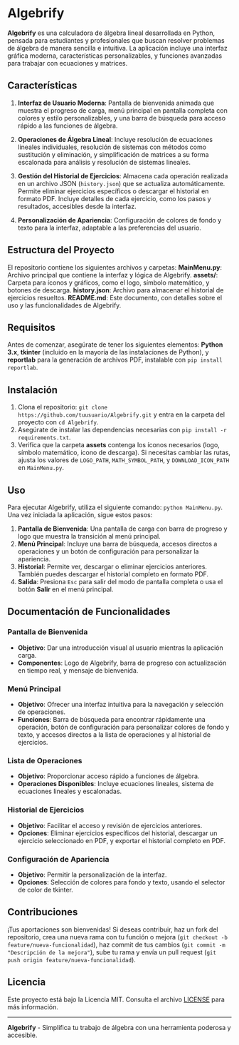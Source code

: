 # Algebrify

**Algebrify** es una calculadora de álgebra lineal desarrollada en Python, pensada para estudiantes y profesionales que buscan resolver problemas de álgebra de manera sencilla e intuitiva. La aplicación incluye una interfaz gráfica moderna, características personalizables, y funciones avanzadas para trabajar con ecuaciones y matrices.

## Características

1. **Interfaz de Usuario Moderna**: Pantalla de bienvenida animada que muestra el progreso de carga, menú principal en pantalla completa con colores y estilo personalizables, y una barra de búsqueda para acceso rápido a las funciones de álgebra.

2. **Operaciones de Álgebra Lineal**: Incluye resolución de ecuaciones lineales individuales, resolución de sistemas con métodos como sustitución y eliminación, y simplificación de matrices a su forma escalonada para análisis y resolución de sistemas lineales.

3. **Gestión del Historial de Ejercicios**: Almacena cada operación realizada en un archivo JSON (`history.json`) que se actualiza automáticamente. Permite eliminar ejercicios específicos o descargar el historial en formato PDF. Incluye detalles de cada ejercicio, como los pasos y resultados, accesibles desde la interfaz.

4. **Personalización de Apariencia**: Configuración de colores de fondo y texto para la interfaz, adaptable a las preferencias del usuario.

## Estructura del Proyecto

El repositorio contiene los siguientes archivos y carpetas: **MainMenu.py**: Archivo principal que contiene la interfaz y lógica de Algebrify. **assets/**: Carpeta para íconos y gráficos, como el logo, símbolo matemático, y botones de descarga. **history.json**: Archivo para almacenar el historial de ejercicios resueltos. **README.md**: Este documento, con detalles sobre el uso y las funcionalidades de Algebrify.

## Requisitos

Antes de comenzar, asegúrate de tener los siguientes elementos: **Python 3.x**, **tkinter** (incluido en la mayoría de las instalaciones de Python), y **reportlab** para la generación de archivos PDF, instalable con `pip install reportlab`.

## Instalación

1. Clona el repositorio: `git clone https://github.com/tuusuario/Algebrify.git` y entra en la carpeta del proyecto con `cd Algebrify`.
2. Asegúrate de instalar las dependencias necesarias con `pip install -r requirements.txt`.
3. Verifica que la carpeta **assets** contenga los íconos necesarios (logo, símbolo matemático, icono de descarga). Si necesitas cambiar las rutas, ajusta los valores de `LOGO_PATH`, `MATH_SYMBOL_PATH`, y `DOWNLOAD_ICON_PATH` en `MainMenu.py`.

## Uso

Para ejecutar Algebrify, utiliza el siguiente comando: `python MainMenu.py`. Una vez iniciada la aplicación, sigue estos pasos:

1. **Pantalla de Bienvenida**: Una pantalla de carga con barra de progreso y logo que muestra la transición al menú principal.
2. **Menú Principal**: Incluye una barra de búsqueda, accesos directos a operaciones y un botón de configuración para personalizar la apariencia.
3. **Historial**: Permite ver, descargar o eliminar ejercicios anteriores. También puedes descargar el historial completo en formato PDF.
4. **Salida**: Presiona `Esc` para salir del modo de pantalla completa o usa el botón **Salir** en el menú principal.

## Documentación de Funcionalidades

### Pantalla de Bienvenida

- **Objetivo**: Dar una introducción visual al usuario mientras la aplicación carga.
- **Componentes**: Logo de Algebrify, barra de progreso con actualización en tiempo real, y mensaje de bienvenida.

### Menú Principal

- **Objetivo**: Ofrecer una interfaz intuitiva para la navegación y selección de operaciones.
- **Funciones**: Barra de búsqueda para encontrar rápidamente una operación, botón de configuración para personalizar colores de fondo y texto, y accesos directos a la lista de operaciones y al historial de ejercicios.

### Lista de Operaciones

- **Objetivo**: Proporcionar acceso rápido a funciones de álgebra.
- **Operaciones Disponibles**: Incluye ecuaciones lineales, sistema de ecuaciones lineales y escalonadas.

### Historial de Ejercicios

- **Objetivo**: Facilitar el acceso y revisión de ejercicios anteriores.
- **Opciones**: Eliminar ejercicios específicos del historial, descargar un ejercicio seleccionado en PDF, y exportar el historial completo en PDF.

### Configuración de Apariencia

- **Objetivo**: Permitir la personalización de la interfaz.
- **Opciones**: Selección de colores para fondo y texto, usando el selector de color de tkinter.

## Contribuciones

¡Tus aportaciones son bienvenidas! Si deseas contribuir, haz un fork del repositorio, crea una nueva rama con tu función o mejora (`git checkout -b feature/nueva-funcionalidad`), haz commit de tus cambios (`git commit -m "Descripción de la mejora"`), sube tu rama y envía un pull request (`git push origin feature/nueva-funcionalidad`).

## Licencia

Este proyecto está bajo la Licencia MIT. Consulta el archivo [LICENSE](LICENSE) para más información.

---

**Algebrify** - Simplifica tu trabajo de álgebra con una herramienta poderosa y accesible.
